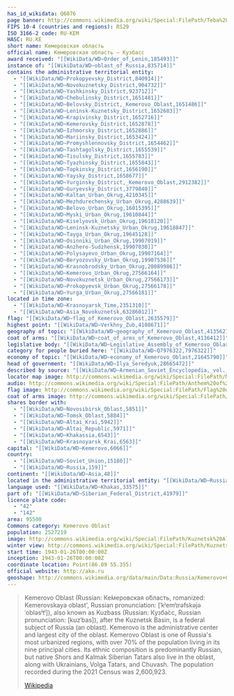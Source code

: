 ```yaml
---
has_id_wikidata: Q6076
page banner: http://commons.wikimedia.org/wiki/Special:FilePath/Teba%20banner.jpg
FIPS 10-4 (countries and regions): RS29
ISO 3166-2 code: RU-KEM
HASC: RU.KE
short name: Кемеровская область
official name: Кемеровская область — Кузбасс
award received: "[[WikiData/WD~Order_of_Lenin,185493]]"
instance of: "[[WikiData/WD~oblast_of_Russia,835714]]"
contains the administrative territorial entity:
  - "[[WikiData/WD~Prokopyevsky_District,840914]]"
  - "[[WikiData/WD~Novokuznetsky_District,904732]]"
  - "[[WikiData/WD~Yashkinsky_District,923712]]"
  - "[[WikiData/WD~Chebulinsky_District,1651481]]"
  - "[[WikiData/WD~Belovsky_District,_Kemerovo_Oblast,1651486]]"
  - "[[WikiData/WD~Leninsk-Kuznetsky_District,1652683]]"
  - "[[WikiData/WD~Krapivinsky_District,1652716]]"
  - "[[WikiData/WD~Kemerovsky_District,1652878]]"
  - "[[WikiData/WD~Izhmorsky_District,1652886]]"
  - "[[WikiData/WD~Mariinsky_District,1653424]]"
  - "[[WikiData/WD~Promyshlennovsky_District,1654462]]"
  - "[[WikiData/WD~Tashtagolsky_District,1655539]]"
  - "[[WikiData/WD~Tisulsky_District,1655783]]"
  - "[[WikiData/WD~Tyazhinsky_District,1655843]]"
  - "[[WikiData/WD~Topkinsky_District,1656190]]"
  - "[[WikiData/WD~Yaysky_District,1658677]]"
  - "[[WikiData/WD~Yurginsky_District,_Kemerovo_Oblast,2912382]]"
  - "[[WikiData/WD~Guryevsky_District,3779840]]"
  - "[[WikiData/WD~Kaltan_Urban_Okrug,4210345]]"
  - "[[WikiData/WD~Mezhdurechensky_Urban_Okrug,4288639]]"
  - "[[WikiData/WD~Belovo_Urban_Okrug,16015395]]"
  - "[[WikiData/WD~Myski_Urban_Okrug,19610844]]"
  - "[[WikiData/WD~Kiselyovsk_Urban_Okrug,19618120]]"
  - "[[WikiData/WD~Leninsk-Kuznetsky_Urban_Okrug,19618847]]"
  - "[[WikiData/WD~Tayga_Urban_Okrug,19645128]]"
  - "[[WikiData/WD~Osinniki_Urban_Okrug,19907019]]"
  - "[[WikiData/WD~Anzhero-Sudzhensk,19907030]]"
  - "[[WikiData/WD~Polysayevo_Urban_Okrug,19907164]]"
  - "[[WikiData/WD~Beryozovsky_Urban_Okrug,19907536]]"
  - "[[WikiData/WD~Krasnobrodsky_Urban_Okrug,20089986]]"
  - "[[WikiData/WD~Kemerovo_Urban_Okrug,27566164]]"
  - "[[WikiData/WD~Novokuznetsk_Urban_Okrug,27566173]]"
  - "[[WikiData/WD~Prokopyevsk_Urban_Okrug,27566178]]"
  - "[[WikiData/WD~Yurga_Urban_Okrug,27566181]]"
located in time zone:
  - "[[WikiData/WD~Krasnoyarsk_Time,2351310]]"
  - "[[WikiData/WD~Asia_Novokuznetsk,63286012]]"
flag: "[[WikiData/WD~flag_of_Kemerovo_Oblast,2635579]]"
highest point: "[[WikiData/WD~Verkhny_Zub,4108671]]"
geography of topic: "[[WikiData/WD~geography_of_Kemerovo_Oblast,4135621]]"
coat of arms: "[[WikiData/WD~coat_of_arms_of_Kemerovo_Oblast,4136412]]"
legislative body: "[[WikiData/WD~Legislative_Assembly_of_Kemerovo_Oblast,4426243]]"
category for people buried here: "[[WikiData/WD~Q7976322,7976322]]"
economy of topic: "[[WikiData/WD~economy_of_Kemerovo_Oblast,21645790]]"
head of government: "[[WikiData/WD~Ilya_Seredyuk,28665472]]"
described by source: "[[WikiData/WD~Armenian_Soviet_Encyclopedia,_vol._5,124737632]]"
locator map image: http://commons.wikimedia.org/wiki/Special:FilePath/Map%20of%20Russia%20%282014%E2%80%932022%29%20-%20Kemerovo%20Oblast%20%28Crimea%20disputed%29.svg
audio: http://commons.wikimedia.org/wiki/Special:FilePath/Anthem%20of%20Kemerovo%20Oblast%20%28Russia%2C%20Short%20Version%29.ogg
flag image: http://commons.wikimedia.org/wiki/Special:FilePath/Flag%20of%20Kemerovo%20Oblast%20%28large%29.svg
coat of arms image: http://commons.wikimedia.org/wiki/Special:FilePath/Coat%20of%20arms%20of%20Kemerovo%20Oblast%20%28large%29.svg
shares border with:
  - "[[WikiData/WD~Novosibirsk_Oblast,5851]]"
  - "[[WikiData/WD~Tomsk_Oblast,5884]]"
  - "[[WikiData/WD~Altai_Krai,5942]]"
  - "[[WikiData/WD~Altai_Republic,5971]]"
  - "[[WikiData/WD~Khakassia,6543]]"
  - "[[WikiData/WD~Krasnoyarsk_Krai,6563]]"
capital: "[[WikiData/WD~Kemerovo,6066]]"
country:
  - "[[WikiData/WD~Soviet_Union,15180]]"
  - "[[WikiData/WD~Russia,159]]"
continent: "[[WikiData/WD~Asia,48]]"
located in the administrative territorial entity: "[[WikiData/WD~Russia,159]]"
language used: "[[WikiData/WD~Khakas,33575]]"
part of: "[[WikiData/WD~Siberian_Federal_District,41979]]"
licence plate code:
  - "42"
  - "142"
area: 95500
Commons category: Kemerovo Oblast
population: 2527219
image: http://commons.wikimedia.org/wiki/Special:FilePath/Kuznetsk%20Alatau%201.jpg
winter view: http://commons.wikimedia.org/wiki/Special:FilePath/Kuznetsk%20Alatau%201.jpg
start time: 1943-01-26T00:00:00Z
inception: 1943-01-26T00:00:00Z
coordinate location: Point(86.09 55.355)
official website: http://ako.ru
geoshape: http://commons.wikimedia.org/data/main/Data:Russia/Kemerovo+Oblast.map
---
```




> Kemerovo Oblast (Russian: Ке́меровская о́бласть, romanized: Kemerovskaya oblast', Russian pronunciation: [ˈkʲemʲɪrəfskəjə ˈobləsʲtʲ]), also known as Kuzbass (Russian: Кузба́сс, Russian pronunciation: [kʊzˈbas]), after the Kuznetsk Basin, is a federal subject of Russia (an oblast). Kemerovo is the administrative center and largest city of the oblast. Kemerovo Oblast is one of Russia's most urbanized regions, with over 70% of the population living in its nine principal cities. Its ethnic composition is predominantly Russian, but native Shors and Kalmak Siberian Tatars also live in the oblast, along with Ukrainians, Volga Tatars, and Chuvash. The population recorded during the 2021 Census was 2,600,923.
>
> [Wikipedia](https://en.wikipedia.org/wiki/Kemerovo%20Oblast) 

